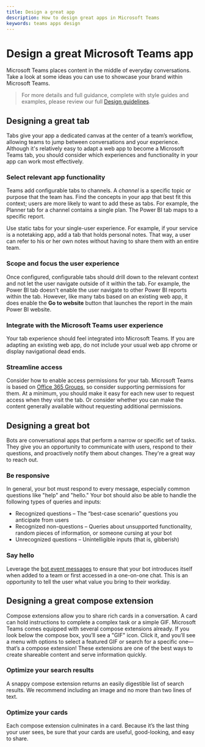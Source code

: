 ```yaml
---
title: Design a great app
description: How to design great apps in Microsoft Teams
keywords: teams apps design
---
```


# Design a great Microsoft Teams app

Microsoft Teams places content in the middle of everyday conversations. Take a look at some ideas you can use to showcase your brand within Microsoft Teams.

>For more details and full guidance, complete with style guides and examples, please review our full [Design guidelines](http://aka.ms/microsoftteamsdesignguidelines).

## Designing a great tab 

Tabs give your app a dedicated canvas at the center of a team’s workflow, allowing teams to jump between conversations and your experience. Although it's relatively easy to adapt a web app to become a Microsoft Teams tab, you should consider which experiences and functionality in your app can work most effectively.

### Select relevant app functionality

Teams add configurable tabs to channels. A *channel* is a specific topic or purpose that the team has. Find the concepts in your app that best fit this context; users are more likely to want to add these as tabs. For example, the Planner tab for a channel contains a single plan. The Power BI tab maps to a specific report.

Use static tabs for your single-user experience. For example, if your service is a notetaking app, add a tab that holds personal notes. That way, a user can refer to his or her own notes without having to share them with an entire team.

### Scope and focus the user experience

Once configured, configurable tabs should drill down to the relevant context and not let the user navigate outside of it within the tab. For example, the Power BI tab doesn't enable the user navigate to other Power BI reports within the tab. However, like many tabs based on an existing web app, it does enable the **Go to website** button that launches the report in the main Power BI website.

### Integrate with the Microsoft Teams user experience

Your tab experience should feel integrated into Microsoft Teams. If you are adapting an existing web app, do not include your usual web app chrome or display navigational dead ends.

### Streamline access 

Consider how to enable access permissions for your tab. Microsoft Teams is based on [Office 365 Groups](https://support.office.com/en-us/article/Learn-about-Office-365-groups-b565caa1-5c40-40ef-9915-60fdb2d97fa2), so consider supporting permissions for them. At a minimum, you should make it easy for each new user to request access when they visit the tab. Or consider whether you can make the content generally available without requesting additional permissions.

## Designing a great bot

Bots are conversational apps that perform a narrow or specific set of tasks. They give you an opportunity to communicate with users, respond to their questions, and proactively notify them about changes. They're a great way to reach out.

### Be responsive

In general, your bot must respond to every message, especially common questions like "help" and "hello." Your bot should also be able to handle the following types of queries and inputs: 

* Recognized questions – The “best-case scenario” questions you anticipate from users
* Recognized non-questions – Queries about unsupported functionality, random pieces of information, or someone cursing at your bot
* Unrecognized questions – Unintelligible inputs (that is, gibberish)

### Say hello

Leverage the [bot event messages](~/concepts/bots/bots-notifications) to ensure that your bot introduces itself when added to a team or first accessed in a one-on-one chat. This is an opportunity to tell the user what value you bring to their workday.

## Designing a great compose extension

Compose extensions allow you to share rich cards in a conversation. A card can hold instructions to complete a complex task or a simple GIF. Microsoft Teams comes equipped with several compose extensions already. If you look below the compose box, you’ll see a "GIF" icon. Click it, and you’ll see a menu with options to select a featured GIF or search for a specific one—that’s a compose extension! These extensions are one of the best ways to create shareable content and serve information quickly.

### Optimize your search results

A snappy compose extension returns an easily digestible list of search results. We recommend including an image and no more than two lines of text.

### Optimize your cards

Each compose extension culminates in a card. Because it’s the last thing your user sees, be sure that your cards are useful, good-looking, and easy to share.
